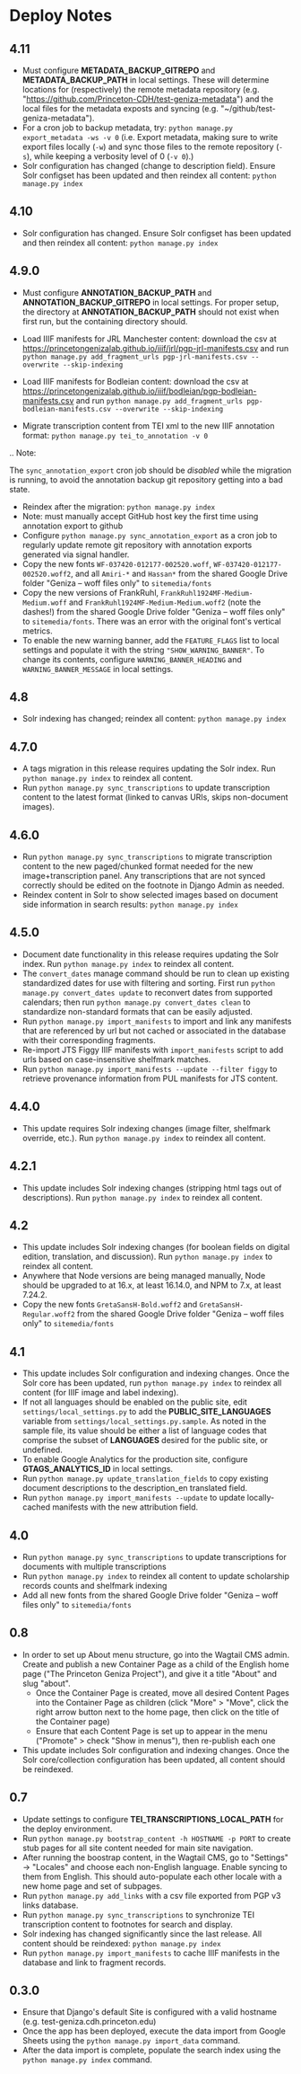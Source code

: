 # Deploy Notes

## 4.11

-   Must configure **METADATA_BACKUP_GITREPO** and **METADATA_BACKUP_PATH** in local settings. These will determine locations for (respectively) the remote metadata repository (e.g. "https://github.com/Princeton-CDH/test-geniza-metadata") and the local files for the metadata exposts and syncing (e.g. "~/github/test-geniza-metadata").
-   For a cron job to backup metadata, try: `python manage.py export_metadata -ws -v 0`
    (i.e. Export metadata, making sure to write export files locally (`-w`) and sync those files to the remote repository (`-s`), while keeping a verbosity level of 0 (`-v 0`).)
-   Solr configuration has changed (change to description field).
    Ensure Solr configset has been updated and then reindex all
    content: `python manage.py index`

## 4.10

-   Solr configuration has changed. Ensure Solr configset has been updated
    and then reindex all content: `python manage.py index`

## 4.9.0

-   Must configure **ANNOTATION_BACKUP_PATH** and **ANNOTATION_BACKUP_GITREPO** in local settings. For proper setup, the directory at **ANNOTATION_BACKUP_PATH** should not exist when first run, but the containing directory should.
-   Load IIIF manifests for JRL Manchester content: download the csv at
    https://princetongenizalab.github.io/iiif/jrl/pgp-jrl-manifests.csv
    and run `python manage.py add_fragment_urls pgp-jrl-manifests.csv --overwrite --skip-indexing`
-   Load IIIF manifests for Bodleian content: download the csv at
    https://princetongenizalab.github.io/iiif/bodleian/pgp-bodleian-manifests.csv
    and run `python manage.py add_fragment_urls pgp-bodleian-manifests.csv --overwrite --skip-indexing`

-   Migrate transcription content from TEI xml to the new IIIF annotation
    format: `python manage.py tei_to_annotation -v 0`

.. Note:

The `sync_annotation_export` cron job should be _disabled_ while the migration is running,
to avoid the annotation backup git repository getting into a bad state.

-   Reindex after the migration: `python manage.py index`
-   Note: must manually accept GitHub host key the first time using annotation
    export to github
-   Configure `python manage.py sync_annotation_export` as a cron job to regularly
    update remote git repository with annotation exports generated via signal handler.
-   Copy the new fonts `WF-037420-012177-002520.woff`, `WF-037420-012177-002520.woff2`, and all `Amiri-*` and `Hassan*` from the shared Google Drive folder "Geniza – woff files only" to `sitemedia/fonts`
-   Copy the new versions of FrankRuhl, `FrankRuhl1924MF-Medium-Medium.woff` and `FrankRuhl1924MF-Medium-Medium.woff2` (note the dashes!) from the shared Google Drive folder "Geniza – woff files only" to `sitemedia/fonts`. There was an error with the original font's vertical metrics.
-   To enable the new warning banner, add the `FEATURE_FLAGS` list to local settings and populate it with the string `"SHOW_WARNING_BANNER"`. To change its contents, configure `WARNING_BANNER_HEADING` and `WARNING_BANNER_MESSAGE` in local settings.

## 4.8

-   Solr indexing has changed; reindex all content: `python manage.py index`

## 4.7.0

-   A tags migration in this release requires updating the Solr index. Run `python manage.py index` to reindex all content.
-   Run `python manage.py sync_transcriptions` to update transcription content to the latest format (linked to canvas URIs, skips non-document images).

## 4.6.0

-   Run `python manage.py sync_transcriptions` to migrate transcription content to the new paged/chunked format needed for the new image+transcription panel. Any transcriptions that are not synced correctly should be edited on the footnote in Django Admin as needed.
-   Reindex content in Solr to show selected images based on document side information in search results: `python manage.py index`

## 4.5.0

-   Document date functionality in this release requires updating the Solr index. Run `python manage.py index` to reindex all content.
-   The `convert_dates` manage command should be run to clean up existing standardized dates for use with filtering and sorting. First run `python manage.py convert_dates update` to reconvert dates from supported calendars; then run `python manage.py convert_dates clean` to standardize non-standard formats that can be easily adjusted.
-   Run `python manage.py import_manifests` to import and link any manifests that are referenced by url but not cached or associated in the database with their corresponding fragments.
-   Re-import JTS Figgy IIIF manifests with `import_manifests` script to add urls based on case-insensitive shelfmark matches.
-   Run `python manage.py import_manifests --update --filter figgy` to retrieve provenance information from PUL manifests for JTS content.

## 4.4.0

-   This update requires Solr indexing changes (image filter, shelfmark override, etc.). Run `python manage.py index` to reindex all content.

## 4.2.1

-   This update includes Solr indexing changes (stripping html tags out of descriptions). Run `python manage.py index` to reindex all content.

## 4.2

-   This update includes Solr indexing changes (for boolean fields on digital edition, translation, and discussion). Run `python manage.py index` to reindex all content.
-   Anywhere that Node versions are being managed manually, Node should be upgraded to at 16.x, at least 16.14.0, and NPM to 7.x, at least 7.24.2.
-   Copy the new fonts `GretaSansH-Bold.woff2` and `GretaSansH-Regular.woff2` from the shared Google Drive folder "Geniza – woff files only" to `sitemedia/fonts`

## 4.1

-   This update includes Solr configuration and indexing changes. Once the Solr core has been updated, run `python manage.py index` to reindex all content (for IIIF image and label indexing).
-   If not all languages should be enabled on the public site, edit `settings/local_settings.py` to add the **PUBLIC_SITE_LANGUAGES** variable from `settings/local_settings.py.sample`. As noted in the sample file, its value should be either a list of language codes that comprise the subset of **LANGUAGES** desired for the public site, or undefined.
-   To enable Google Analytics for the production site, configure **GTAGS_ANALYTICS_ID** in local settings.
-   Run `python manage.py update_translation_fields` to copy existing document descriptions to the description_en translated field.
-   Run `python manage.py import_manifests --update` to update locally-cached manifests with the new attribution field.

## 4.0

-   Run `python manage.py sync_transcriptions` to update transcriptions for documents with multiple transcriptions
-   Run `python manage.py index` to reindex all content to update scholarship records counts and shelfmark indexing
-   Add all new fonts from the shared Google Drive folder "Geniza – woff files only" to `sitemedia/fonts`

## 0.8

-   In order to set up About menu structure, go into the Wagtail CMS admin. Create and publish a new Container Page as a child of the English home page ("The Princeton Geniza Project"), and give it a title "About" and slug "about".
    -   Once the Container Page is created, move all desired Content Pages into the Container Page as children (click "More" > "Move", click the right arrow button next to the home page, then click on the title of the Container page)
    -   Ensure that each Content Page is set up to appear in the menu ("Promote" > check "Show in menus"), then re-publish each one
-   This update includes Solr configuration and indexing changes. Once the Solr core/collection configuration has been updated, all content should be reindexed.

## 0.7

-   Update settings to configure **TEI_TRANSCRIPTIONS_LOCAL_PATH** for the deploy environment.
-   Run `python manage.py bootstrap_content -h HOSTNAME -p PORT` to create stub pages for all site content needed for main site navigation.
-   After running the boostrap content, in the Wagtail CMS, go to "Settings" -> "Locales" and choose each non-English language. Enable syncing to them from English. This should auto-populate each other locale with a new home page and set of subpages.
-   Run `python manage.py add_links` with a csv file exported from PGP v3 links database.
-   Run `python manage.py sync_transcriptions` to synchronize TEI transcription content to footnotes for search and display.
-   Solr indexing has changed significantly since the last release. All content should be reindexed: `python manage.py index`
-   Run `python manage.py import_manifests` to cache IIIF manifests in the database and link to fragment records.

## 0.3.0

-   Ensure that Django's default Site is configured with a valid hostname (e.g. test-geniza.cdh.princeton.edu)
-   Once the app has been deployed, execute the data import from Google Sheets using the `python manage.py import_data` command.
-   After the data import is complete, populate the search index using the `python manage.py index` command.
